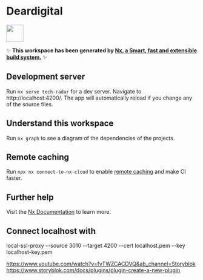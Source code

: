 # Deardigital

<a alt="Nx logo" href="https://nx.dev" target="_blank" rel="noreferrer"><img src="https://raw.githubusercontent.com/nrwl/nx/master/images/nx-logo.png" width="45"></a>

✨ **This workspace has been generated by [Nx, a Smart, fast and extensible build system.](https://nx.dev)** ✨

## Development server

Run `nx serve tech-radar` for a dev server. Navigate to http://localhost:4200/. The app will automatically reload if you change any of the source files.

## Understand this workspace

Run `nx graph` to see a diagram of the dependencies of the projects.

## Remote caching

Run `npx nx connect-to-nx-cloud` to enable [remote caching](https://nx.app) and make CI faster.

## Further help

Visit the [Nx Documentation](https://nx.dev) to learn more.

## Connect localhost with 

local-ssl-proxy --source 3010 --target 4200 --cert localhost.pem --key localhost-key.pem

https://www.youtube.com/watch?v=fvTWZCACDVQ&ab_channel=Storyblok
https://www.storyblok.com/docs/plugins/plugin-create-a-new-plugin